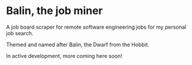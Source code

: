 # Balin, the job miner
A job board scraper for remote software engineering jobs for my personal job search. 

Themed and named after Balin, the Dwarf from the Hobbit.

In active development, more coming here soon!